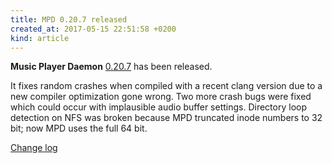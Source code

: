 ```yaml
---
title: MPD 0.20.7 released
created_at: 2017-05-15 22:51:58 +0200
kind: article
---
```


**Music Player Daemon**
[0.20.7](/download/mpd/0.20/mpd-0.20.7.tar.xz)
has been released.

It fixes random crashes when compiled with a recent clang version due
to a new compiler optimization gone wrong.  Two more crash bugs were
fixed which could occur with implausible audio buffer settings.
Directory loop detection on NFS was broken because MPD truncated inode
numbers to 32 bit; now MPD uses the full 64 bit.

[Change log](http://git.musicpd.org/cgit/master/mpd.git/plain/NEWS?h=v0.20.7)

